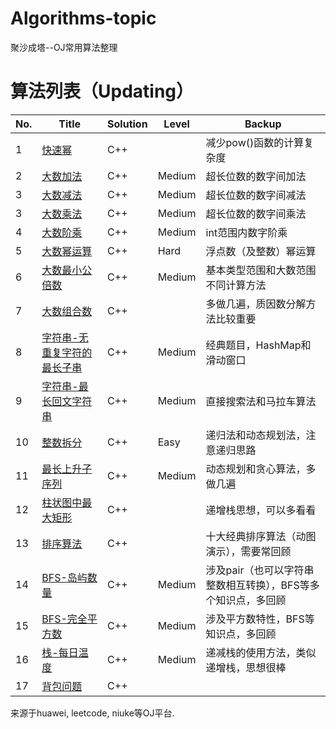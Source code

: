 # Algorithms-topic

聚沙成塔--OJ常用算法整理

# 算法列表（Updating）

|No.|Title|Solution|Level|Backup|
|---|-----|--------|-----|------|
|1|[快速幂](https://github.com/Wupingyang/Algorithms-topic/blob/master/%E5%BF%AB%E9%80%9F%E5%B9%82.md)|C++||减少pow()函数的计算复杂度|
|2|[大数加法](https://github.com/Wupingyang/Algorithms-topic/blob/master/%E5%A4%A7%E6%95%B0%E5%8A%A0%E6%B3%95.md)|C++|Medium|超长位数的数字间加法|
|3|[大数减法](https://github.com/Wupingyang/Algorithms-topic/blob/master/%E5%A4%A7%E6%95%B0%E5%87%8F%E6%B3%95.md)|C++|Medium|超长位数的数字间减法|
|3|[大数乘法](https://github.com/Wupingyang/Algorithms-topic/blob/master/%E5%A4%A7%E6%95%B0%E4%B9%98%E6%B3%95.md)|C++|Medium|超长位数的数字间乘法|
|4|[大数阶乘](https://github.com/Wupingyang/Algorithms-topic/blob/master/%E5%A4%A7%E6%95%B0%E9%98%B6%E4%B9%98.md)|C++|Medium|int范围内数字阶乘|
|5|[大数幂运算](https://github.com/Wupingyang/Algorithms-topic/blob/master/%E5%A4%A7%E6%95%B0%E5%B9%82%E8%BF%90%E7%AE%97.md)|C++|Hard|浮点数（及整数）幂运算|
|6|[大数最小公倍数](https://github.com/Wupingyang/Algorithms-topic/blob/master/%E5%A4%A7%E6%95%B0%E6%9C%80%E5%B0%8F%E5%85%AC%E5%80%8D%E6%95%B0.md)|C++|Medium|基本类型范围和大数范围不同计算方法|
|7|[大数组合数](https://github.com/Wupingyang/Algorithms-topic/blob/master/%E5%A4%A7%E6%95%B0%E7%BB%84%E5%90%88%E6%95%B0.md)|C++||多做几遍，质因数分解方法比较重要|
|8|[字符串-无重复字符的最长子串](https://github.com/Wupingyang/Algorithms-topic/blob/master/%E6%97%A0%E9%87%8D%E5%A4%8D%E5%AD%97%E7%AC%A6%E7%9A%84%E6%9C%80%E9%95%BF%E5%AD%90%E4%B8%B2.md)|C++|Medium|经典题目，HashMap和滑动窗口|
|9|[字符串-最长回文字符串](https://github.com/Wupingyang/Algorithms-topic/blob/master/%E5%AD%97%E7%AC%A6%E4%B8%B2-%E6%9C%80%E9%95%BF%E5%9B%9E%E6%96%87%E5%AD%90%E4%B8%B2.md)|C++|Medium|直接搜索法和马拉车算法|
|10|[整数拆分](https://github.com/Wupingyang/Algorithms-topic/blob/master/%E6%95%B4%E6%95%B0%E6%8B%86%E5%88%86.md)|C++|Easy|递归法和动态规划法，注意递归思路|
|11|[最长上升子序列](https://github.com/Wupingyang/Algorithms-topic/blob/master/%E6%9C%80%E9%95%BF%E4%B8%8A%E5%8D%87%E5%AD%90%E5%BA%8F%E5%88%97.md)|C++|Medium|动态规划和贪心算法，多做几遍|
|12|[柱状图中最大矩形](https://github.com/Wupingyang/Algorithms-topic/blob/master/%E6%9F%B1%E7%8A%B6%E5%9B%BE%E4%B8%AD%E6%9C%80%E5%A4%A7%E7%9F%A9%E5%BD%A2.md)|C++||递增栈思想，可以多看看|
|13|[排序算法](https://github.com/Wupingyang/Algorithms-topic/blob/master/%E6%8E%92%E5%BA%8F%E7%AE%97%E6%B3%95.md)|C++||十大经典排序算法（动图演示），需要常回顾|
|14|[BFS-岛屿数量](https://github.com/Wupingyang/Algorithms-topic/blob/master/BFS-%E5%B2%9B%E5%B1%BF%E6%95%B0%E9%87%8F.md)|C++|Medium|涉及pair（也可以字符串整数相互转换），BFS等多个知识点，多回顾|
|15|[BFS-完全平方数](https://github.com/Wupingyang/Algorithms-topic/blob/master/BFS-%E5%AE%8C%E5%85%A8%E5%B9%B3%E6%96%B9%E6%95%B0.md)|C++|Medium|涉及平方数特性，BFS等知识点，多回顾|
|16|[栈-每日温度](https://github.com/Wupingyang/Algorithms-topic/blob/master/%E6%A0%88-%E6%AF%8F%E6%97%A5%E6%B8%A9%E5%BA%A6.md)|C++|Medium|递减栈的使用方法，类似递增栈，思想很棒|
|17|[背包问题]()|C++||


来源于huawei, leetcode, niuke等OJ平台.
